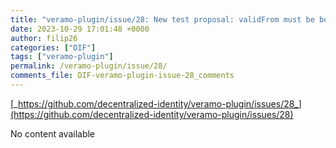 ```yaml
---
title: "veramo-plugin/issue/28: New test proposal: validFrom must be before validUntil when both present"
date: 2023-10-29 17:01:48 +0000
author: filip26
categories: ["DIF"]
tags: ["veramo-plugin"]
permalink: /veramo-plugin/issue/28/
comments_file: DIF-veramo-plugin-issue-28_comments
---
```


[_https://github.com/decentralized-identity/veramo-plugin/issues/28_](https://github.com/decentralized-identity/veramo-plugin/issues/28)

No content available